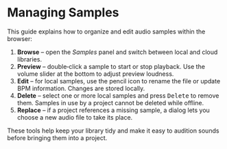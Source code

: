 # Managing Samples

This guide explains how to organize and edit audio samples within the browser:

1. **Browse** – open the _Samples_ panel and switch between local and cloud libraries.
2. **Preview** – double‑click a sample to start or stop playback. Use the volume slider
   at the bottom to adjust preview loudness.
3. **Edit** – for local samples, use the pencil icon to rename the file or update BPM
   information. Changes are stored locally.
4. **Delete** – select one or more local samples and press <kbd>Delete</kbd> to remove
   them. Samples in use by a project cannot be deleted while offline.
5. **Replace** – if a project references a missing sample, a dialog lets you choose a
   new audio file to take its place.

These tools help keep your library tidy and make it easy to audition sounds before
bringing them into a project.
